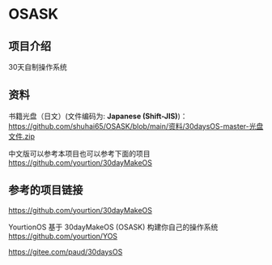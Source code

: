 # OSASK

## 项目介绍

30天自制操作系统

## 资料

书籍光盘（日文）(文件编码为: **Japanese (Shift-JIS)**)：
 https://github.com/shuhai65/OSASK/blob/main/资料/30daysOS-master-光盘文件.zip 

中文版可以参考本项目也可以参考下面的项目
https://github.com/yourtion/30dayMakeOS

## 参考的项目链接


https://github.com/yourtion/30dayMakeOS

YourtionOS 基于 30dayMakeOS (OSASK) 构建你自己的操作系统
https://github.com/yourtion/YOS

https://gitee.com/paud/30daysOS

